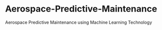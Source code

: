 # Aerospace-Predictive-Maintenance
Aerospace Predictive Maintenance using Machine Learning Technology
